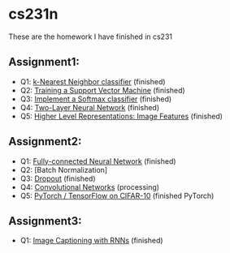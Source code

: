 # cs231n

These are the homework I have finished in cs231  

## Assignment1:

* Q1: [k-Nearest Neighbor classifier](https://github.com/f422661/cs231n/blob/master/assignment1/knn.ipynb) (finished)
* Q2: [Training a Support Vector Machine](https://github.com/f422661/cs231n/blob/master/assignment1/svm.ipynb) (finished)
* Q3: [Implement a Softmax classifier](https://github.com/f422661/cs231n/blob/master/assignment1/softmax.ipynb) (finished)
* Q4: [Two-Layer Neural Network](https://github.com/f422661/cs231n/blob/master/assignment1/two_layer_net.ipynb) (finished)
* Q5: [Higher Level Representations: Image Features](https://github.com/f422661/cs231n/blob/master/assignment1/features.ipynb) (finished)

## Assignment2:

* Q1: [Fully-connected Neural Network](https://github.com/f422661/cs231n/blob/master/assignment2/FullyConnectedNets.ipynb) (finished)
* Q2: [Batch Normalization]
* Q3: [Dropout](https://github.com/f422661/cs231n/blob/master/assignment2/Dropout.ipynb) (finished)
* Q4: [Convolutional Networks](https://github.com/f422661/cs231n/blob/master/assignment2/ConvolutionalNetworks.ipynb) (processing)
* Q5: [PyTorch / TensorFlow on CIFAR-10](https://github.com/f422661/cs231n/blob/master/assignment2/PyTorch.ipynb) (finished PyTorch)

## Assignment3:

* Q1: [Image Captioning with RNNs](https://github.com/f422661/cs231n/blob/master/assignment3/RNN_Captioning.ipynb) (finished)
